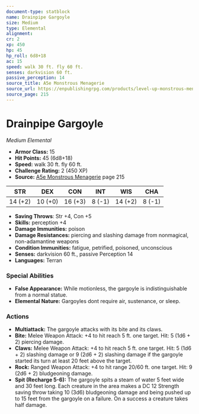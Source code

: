 ```yaml
---
document-type: statblock
name: Drainpipe Gargoyle
size: Medium
type: Elemental
alignment: 
cr: 2
xp: 450
hp: 45
hp_roll: 6d8+18
ac: 15
speed: walk 30 ft. fly 60 ft.
senses: darkvision 60 ft. 
passive_perception: 14
source_title: A5e Monstrous Menagerie
source_url: https://enpublishingrpg.com/products/level-up-monstrous-menagerie-a5e
source_page: 215
---
```


# Drainpipe Gargoyle

*Medium* *Elemental*

- **Armor Class:** 15
- **Hit Points:** 45 (6d8+18)
- **Speed:** walk 30 ft. fly 60 ft.
- **Challenge Rating:** 2 (450 XP)
- **Source:** [A5e Monstrous Menagerie](https://enpublishingrpg.com/products/level-up-monstrous-menagerie-a5e) page 215

| STR | DEX | CON | INT | WIS | CHA |
| --- | --- | --- | --- | --- | --- |
| 14 (+2) | 10 (+0) | 16 (+3) | 8 (-1) | 14 (+2) | 8 (-1) |

- **Saving Throws**: Str +4, Con +5
- **Skills:** perception +4
- **Damage Immunities:** poison
- **Damage Resistances:** piercing and slashing damage from nonmagical, non-adamantine weapons
- **Condition Immunities:** fatigue, petrified, poisoned, unconscious
- **Senses:** darkvision 60 ft., passive Perception 14
- **Languages:** Terran

### Special Abilities

- **False Appearance:** While motionless, the gargoyle is indistinguishable from a normal statue.
- **Elemental Nature:** Gargoyles dont require air, sustenance, or sleep.

### Actions

- **Multiattack:** The gargoyle attacks with its bite and its claws.
- **Bite:** Melee Weapon Attack: +4 to hit  reach 5 ft.  one target. Hit: 5 (1d6 + 2) piercing damage.
- **Claws:** Melee Weapon Attack: +4 to hit  reach 5 ft.  one target. Hit: 5 (1d6 + 2) slashing damage  or 9 (2d6 + 2) slashing damage if the gargoyle started its turn at least 20 feet above the target.
- **Rock:** Ranged Weapon Attack: +4 to hit  range 20/60 ft.  one target. Hit: 9 (2d6 + 2) bludgeoning damage.
- **Spit (Recharge 5-6):** The gargoyle spits a steam of water 5 feet wide and 30 feet long. Each creature in the area makes a DC 12 Strength saving throw  taking 10 (3d6) bludgeoning damage and being pushed up to 15 feet from the gargoyle on a failure. On a success  a creature takes half damage.
